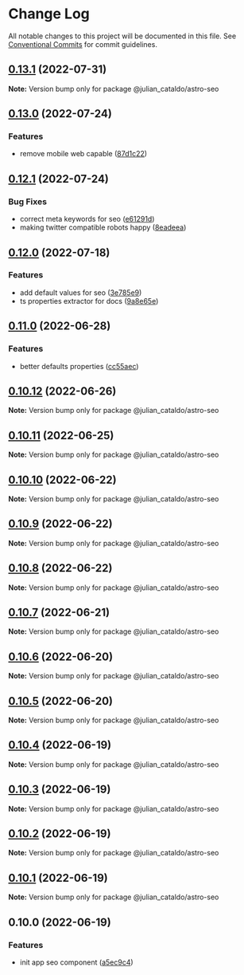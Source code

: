 # Change Log

All notable changes to this project will be documented in this file.
See [Conventional Commits](https://conventionalcommits.org) for commit guidelines.

## [0.13.1](https://github.com/JulianCataldo/web-garden/compare/@julian_cataldo/astro-seo@0.13.0...@julian_cataldo/astro-seo@0.13.1) (2022-07-31)

**Note:** Version bump only for package @julian_cataldo/astro-seo





## [0.13.0](https://github.com/JulianCataldo/web-garden/compare/@julian_cataldo/astro-seo@0.12.1...@julian_cataldo/astro-seo@0.13.0) (2022-07-24)


### Features

* remove mobile web capable ([87d1c22](https://github.com/JulianCataldo/web-garden/commit/87d1c22275381be50f6ba45f2cd8f3c528da04ec))



## [0.12.1](https://github.com/JulianCataldo/web-garden/compare/@julian_cataldo/astro-seo@0.12.0...@julian_cataldo/astro-seo@0.12.1) (2022-07-24)


### Bug Fixes

* correct meta keywords for seo ([e61291d](https://github.com/JulianCataldo/web-garden/commit/e61291d3c4f42ceda591f0ba9358de8db5608736))
* making twitter compatible robots happy ([8eadeea](https://github.com/JulianCataldo/web-garden/commit/8eadeea23673ef029109b308def53ec9c38e714d))



## [0.12.0](https://github.com/JulianCataldo/web-garden/compare/@julian_cataldo/astro-seo@0.11.0...@julian_cataldo/astro-seo@0.12.0) (2022-07-18)

### Features

- add default values for seo ([3e785e9](https://github.com/JulianCataldo/web-garden/commit/3e785e9217892d5966d97fbaed908c360c0315bb))
- ts properties extractor for docs ([9a8e65e](https://github.com/JulianCataldo/web-garden/commit/9a8e65ed1b11f5ab70596fad34bd839cb41ee7dc))

## [0.11.0](https://github.com/JulianCataldo/web-garden/compare/@julian_cataldo/astro-seo@0.10.12...@julian_cataldo/astro-seo@0.11.0) (2022-06-28)

### Features

- better defaults properties ([cc55aec](https://github.com/JulianCataldo/web-garden/commit/cc55aecd0ea8051ab268c391cb5a28372d7ca896))

## [0.10.12](https://github.com/JulianCataldo/web-garden/compare/@julian_cataldo/astro-seo@0.10.11...@julian_cataldo/astro-seo@0.10.12) (2022-06-26)

**Note:** Version bump only for package @julian_cataldo/astro-seo

## [0.10.11](https://github.com/JulianCataldo/web-garden/compare/@julian_cataldo/astro-seo@0.10.10...@julian_cataldo/astro-seo@0.10.11) (2022-06-25)

**Note:** Version bump only for package @julian_cataldo/astro-seo

## [0.10.10](https://github.com/JulianCataldo/web-garden/compare/@julian_cataldo/astro-seo@0.10.9...@julian_cataldo/astro-seo@0.10.10) (2022-06-22)

**Note:** Version bump only for package @julian_cataldo/astro-seo

## [0.10.9](https://github.com/JulianCataldo/web-garden/compare/@julian_cataldo/astro-seo@0.10.8...@julian_cataldo/astro-seo@0.10.9) (2022-06-22)

**Note:** Version bump only for package @julian_cataldo/astro-seo

## [0.10.8](https://github.com/JulianCataldo/web-garden/compare/@julian_cataldo/astro-seo@0.10.7...@julian_cataldo/astro-seo@0.10.8) (2022-06-22)

**Note:** Version bump only for package @julian_cataldo/astro-seo

## [0.10.7](https://github.com/JulianCataldo/web-garden/compare/@julian_cataldo/astro-seo@0.10.6...@julian_cataldo/astro-seo@0.10.7) (2022-06-21)

**Note:** Version bump only for package @julian_cataldo/astro-seo

## [0.10.6](https://github.com/JulianCataldo/web-garden/compare/@julian_cataldo/astro-seo@0.10.5...@julian_cataldo/astro-seo@0.10.6) (2022-06-20)

**Note:** Version bump only for package @julian_cataldo/astro-seo

## [0.10.5](https://github.com/JulianCataldo/web-garden/compare/@julian_cataldo/astro-seo@0.10.4...@julian_cataldo/astro-seo@0.10.5) (2022-06-20)

**Note:** Version bump only for package @julian_cataldo/astro-seo

## [0.10.4](https://github.com/JulianCataldo/web-garden/compare/@julian_cataldo/astro-seo@0.10.3...@julian_cataldo/astro-seo@0.10.4) (2022-06-19)

**Note:** Version bump only for package @julian_cataldo/astro-seo

## [0.10.3](https://github.com/JulianCataldo/web-garden/compare/@julian_cataldo/astro-seo@0.10.2...@julian_cataldo/astro-seo@0.10.3) (2022-06-19)

**Note:** Version bump only for package @julian_cataldo/astro-seo

## [0.10.2](https://github.com/JulianCataldo/web-garden/compare/@julian_cataldo/astro-seo@0.10.1...@julian_cataldo/astro-seo@0.10.2) (2022-06-19)

**Note:** Version bump only for package @julian_cataldo/astro-seo

## [0.10.1](https://github.com/JulianCataldo/web-garden/compare/@julian_cataldo/astro-seo@0.10.0...@julian_cataldo/astro-seo@0.10.1) (2022-06-19)

**Note:** Version bump only for package @julian_cataldo/astro-seo

## 0.10.0 (2022-06-19)

### Features

- init app seo component ([a5ec9c4](https://github.com/JulianCataldo/web-garden/commit/a5ec9c4e6de454addc0b9c499d28f0f6b3ea3515))
